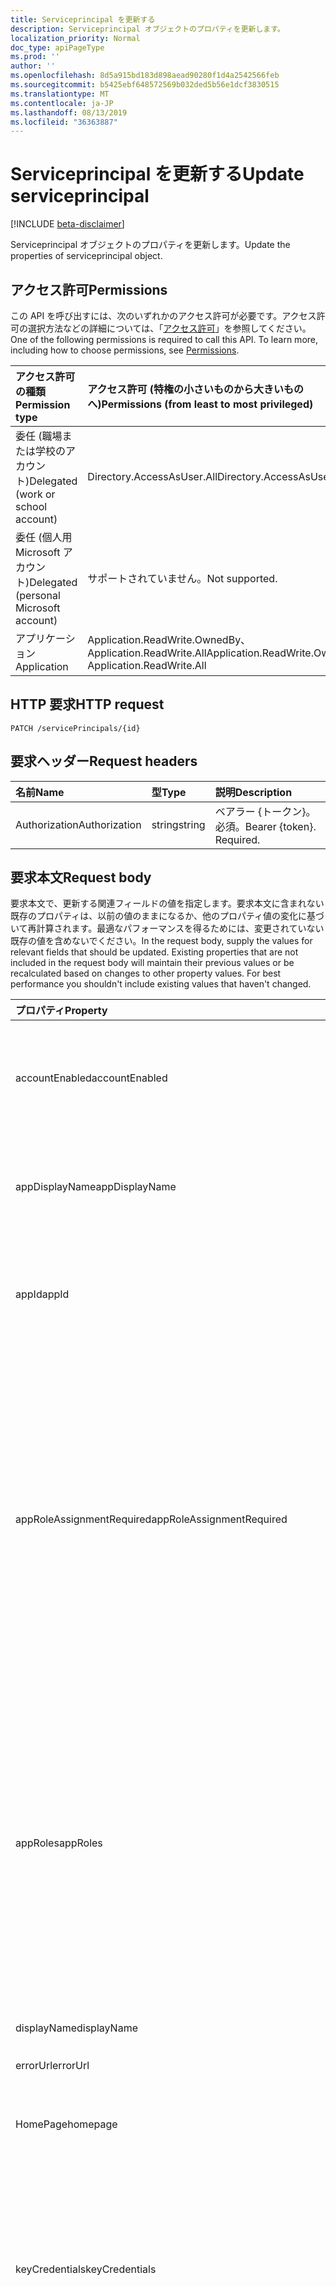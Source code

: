 ```yaml
---
title: Serviceprincipal を更新する
description: Serviceprincipal オブジェクトのプロパティを更新します。
localization_priority: Normal
doc_type: apiPageType
ms.prod: ''
author: ''
ms.openlocfilehash: 8d5a915bd183d898aead90280f1d4a2542566feb
ms.sourcegitcommit: b5425ebf648572569b032ded5b56e1dcf3830515
ms.translationtype: MT
ms.contentlocale: ja-JP
ms.lasthandoff: 08/13/2019
ms.locfileid: "36363887"
---
```

# <a name="update-serviceprincipal"></a><span data-ttu-id="3ac5e-103">Serviceprincipal を更新する</span><span class="sxs-lookup"><span data-stu-id="3ac5e-103">Update serviceprincipal</span></span>

[!INCLUDE [beta-disclaimer](../../includes/beta-disclaimer.md)]

<span data-ttu-id="3ac5e-104">Serviceprincipal オブジェクトのプロパティを更新します。</span><span class="sxs-lookup"><span data-stu-id="3ac5e-104">Update the properties of serviceprincipal object.</span></span>
## <a name="permissions"></a><span data-ttu-id="3ac5e-105">アクセス許可</span><span class="sxs-lookup"><span data-stu-id="3ac5e-105">Permissions</span></span>
<span data-ttu-id="3ac5e-p101">この API を呼び出すには、次のいずれかのアクセス許可が必要です。アクセス許可の選択方法などの詳細については、「[アクセス許可](/graph/permissions-reference)」を参照してください。</span><span class="sxs-lookup"><span data-stu-id="3ac5e-p101">One of the following permissions is required to call this API. To learn more, including how to choose permissions, see [Permissions](/graph/permissions-reference).</span></span>

|<span data-ttu-id="3ac5e-108">アクセス許可の種類</span><span class="sxs-lookup"><span data-stu-id="3ac5e-108">Permission type</span></span>      | <span data-ttu-id="3ac5e-109">アクセス許可 (特権の小さいものから大きいものへ)</span><span class="sxs-lookup"><span data-stu-id="3ac5e-109">Permissions (from least to most privileged)</span></span>              |
|:--------------------|:---------------------------------------------------------|
|<span data-ttu-id="3ac5e-110">委任 (職場または学校のアカウント)</span><span class="sxs-lookup"><span data-stu-id="3ac5e-110">Delegated (work or school account)</span></span> | <span data-ttu-id="3ac5e-111">Directory.AccessAsUser.All</span><span class="sxs-lookup"><span data-stu-id="3ac5e-111">Directory.AccessAsUser.All</span></span>    |
|<span data-ttu-id="3ac5e-112">委任 (個人用 Microsoft アカウント)</span><span class="sxs-lookup"><span data-stu-id="3ac5e-112">Delegated (personal Microsoft account)</span></span> | <span data-ttu-id="3ac5e-113">サポートされていません。</span><span class="sxs-lookup"><span data-stu-id="3ac5e-113">Not supported.</span></span>    |
|<span data-ttu-id="3ac5e-114">アプリケーション</span><span class="sxs-lookup"><span data-stu-id="3ac5e-114">Application</span></span> | <span data-ttu-id="3ac5e-115">Application.ReadWrite.OwnedBy、Application.ReadWrite.All</span><span class="sxs-lookup"><span data-stu-id="3ac5e-115">Application.ReadWrite.OwnedBy, Application.ReadWrite.All</span></span> |

## <a name="http-request"></a><span data-ttu-id="3ac5e-116">HTTP 要求</span><span class="sxs-lookup"><span data-stu-id="3ac5e-116">HTTP request</span></span>
<!-- { "blockType": "ignored" } -->
```http
PATCH /servicePrincipals/{id}
```
## <a name="request-headers"></a><span data-ttu-id="3ac5e-117">要求ヘッダー</span><span class="sxs-lookup"><span data-stu-id="3ac5e-117">Request headers</span></span>
| <span data-ttu-id="3ac5e-118">名前</span><span class="sxs-lookup"><span data-stu-id="3ac5e-118">Name</span></span>       | <span data-ttu-id="3ac5e-119">型</span><span class="sxs-lookup"><span data-stu-id="3ac5e-119">Type</span></span> | <span data-ttu-id="3ac5e-120">説明</span><span class="sxs-lookup"><span data-stu-id="3ac5e-120">Description</span></span>|
|:-----------|:------|:----------|
| <span data-ttu-id="3ac5e-121">Authorization</span><span class="sxs-lookup"><span data-stu-id="3ac5e-121">Authorization</span></span>  | <span data-ttu-id="3ac5e-122">string</span><span class="sxs-lookup"><span data-stu-id="3ac5e-122">string</span></span>  | <span data-ttu-id="3ac5e-p102">ベアラー {トークン}。必須。</span><span class="sxs-lookup"><span data-stu-id="3ac5e-p102">Bearer {token}. Required.</span></span> |

## <a name="request-body"></a><span data-ttu-id="3ac5e-125">要求本文</span><span class="sxs-lookup"><span data-stu-id="3ac5e-125">Request body</span></span>
<span data-ttu-id="3ac5e-p103">要求本文で、更新する関連フィールドの値を指定します。要求本文に含まれない既存のプロパティは、以前の値のままになるか、他のプロパティ値の変化に基づいて再計算されます。最適なパフォーマンスを得るためには、変更されていない既存の値を含めないでください。</span><span class="sxs-lookup"><span data-stu-id="3ac5e-p103">In the request body, supply the values for relevant fields that should be updated. Existing properties that are not included in the request body will maintain their previous values or be recalculated based on changes to other property values. For best performance you shouldn't include existing values that haven't changed.</span></span>

| <span data-ttu-id="3ac5e-129">プロパティ</span><span class="sxs-lookup"><span data-stu-id="3ac5e-129">Property</span></span>     | <span data-ttu-id="3ac5e-130">型</span><span class="sxs-lookup"><span data-stu-id="3ac5e-130">Type</span></span>   |<span data-ttu-id="3ac5e-131">説明</span><span class="sxs-lookup"><span data-stu-id="3ac5e-131">Description</span></span>|
|:---------------|:--------|:----------|
|<span data-ttu-id="3ac5e-132">accountEnabled</span><span class="sxs-lookup"><span data-stu-id="3ac5e-132">accountEnabled</span></span>|<span data-ttu-id="3ac5e-133">Boolean</span><span class="sxs-lookup"><span data-stu-id="3ac5e-133">Boolean</span></span>|                <span data-ttu-id="3ac5e-134">サービス プリンシパルのアカウントが有効な場合は **true**。それ以外の場合は **false**。</span><span class="sxs-lookup"><span data-stu-id="3ac5e-134">**true** if the service principal account is enabled; otherwise, **false**.</span></span>            |
|<span data-ttu-id="3ac5e-135">appDisplayName</span><span class="sxs-lookup"><span data-stu-id="3ac5e-135">appDisplayName</span></span>|<span data-ttu-id="3ac5e-136">String</span><span class="sxs-lookup"><span data-stu-id="3ac5e-136">String</span></span>|<span data-ttu-id="3ac5e-137">関連付けられているアプリケーションによって公開される表示名。</span><span class="sxs-lookup"><span data-stu-id="3ac5e-137">The display name exposed by the associated application.</span></span>|
|<span data-ttu-id="3ac5e-138">appId</span><span class="sxs-lookup"><span data-stu-id="3ac5e-138">appId</span></span>|<span data-ttu-id="3ac5e-139">String</span><span class="sxs-lookup"><span data-stu-id="3ac5e-139">String</span></span>|<span data-ttu-id="3ac5e-140">関連付けられたアプリケーションの一意の識別子 (その **appId** プロパティ)。</span><span class="sxs-lookup"><span data-stu-id="3ac5e-140">The unique identifier for the associated application (its **appId** property).</span></span>|
|<span data-ttu-id="3ac5e-141">appRoleAssignmentRequired</span><span class="sxs-lookup"><span data-stu-id="3ac5e-141">appRoleAssignmentRequired</span></span>|<span data-ttu-id="3ac5e-142">Boolean</span><span class="sxs-lookup"><span data-stu-id="3ac5e-142">Boolean</span></span>|<span data-ttu-id="3ac5e-143">Azure AD からアプリケーションにユーザー トークンまたはアクセス トークンが発行される前に、ユーザーまたはグループに対する **appRoleAssignment** が必要かどうかを指定します。</span><span class="sxs-lookup"><span data-stu-id="3ac5e-143">Specifies whether an **appRoleAssignment** to a user or group is required before Azure AD will issue a user or access token to the application.</span></span>                            <span data-ttu-id="3ac5e-144">**メモ**: null を許容しないバージョン1.5 以降が必要です。</span><span class="sxs-lookup"><span data-stu-id="3ac5e-144">**Notes**: Requires version 1.5 or newer, not nullable.</span></span>            |
|<span data-ttu-id="3ac5e-145">appRoles</span><span class="sxs-lookup"><span data-stu-id="3ac5e-145">appRoles</span></span>|<span data-ttu-id="3ac5e-146">appRole</span><span class="sxs-lookup"><span data-stu-id="3ac5e-146">appRole</span></span>|<span data-ttu-id="3ac5e-147">関連付けられているアプリケーションによって公開されるアプリケーション ロール。</span><span class="sxs-lookup"><span data-stu-id="3ac5e-147">The application roles exposed by the associated application.</span></span> <span data-ttu-id="3ac5e-148">詳細については\*\*\*\* 、「アプリケーションエンティティ**メモ**: null 値ではなくバージョン1.5 またはそれ以降が必要」を参照してください。</span><span class="sxs-lookup"><span data-stu-id="3ac5e-148">For more information see the **appRoles** property definition on the application entity                            **Notes**: Requires version 1.5 or newer, not nullable.</span></span>            |
|<span data-ttu-id="3ac5e-149">displayName</span><span class="sxs-lookup"><span data-stu-id="3ac5e-149">displayName</span></span>|<span data-ttu-id="3ac5e-150">文字列</span><span class="sxs-lookup"><span data-stu-id="3ac5e-150">String</span></span>|<span data-ttu-id="3ac5e-151">サービス プリンシパルの表示名。</span><span class="sxs-lookup"><span data-stu-id="3ac5e-151">The display name for the service principal.</span></span>|
|<span data-ttu-id="3ac5e-152">errorUrl</span><span class="sxs-lookup"><span data-stu-id="3ac5e-152">errorUrl</span></span>|<span data-ttu-id="3ac5e-153">String</span><span class="sxs-lookup"><span data-stu-id="3ac5e-153">String</span></span>|            |
|<span data-ttu-id="3ac5e-154">HomePage</span><span class="sxs-lookup"><span data-stu-id="3ac5e-154">homepage</span></span>|<span data-ttu-id="3ac5e-155">String</span><span class="sxs-lookup"><span data-stu-id="3ac5e-155">String</span></span>|<span data-ttu-id="3ac5e-156">関連付けられているアプリケーションのホームページの URL。</span><span class="sxs-lookup"><span data-stu-id="3ac5e-156">The URL to the homepage of the associated application.</span></span>|
|<span data-ttu-id="3ac5e-157">keyCredentials</span><span class="sxs-lookup"><span data-stu-id="3ac5e-157">keyCredentials</span></span>|<span data-ttu-id="3ac5e-158">keyCredential</span><span class="sxs-lookup"><span data-stu-id="3ac5e-158">keyCredential</span></span>|<span data-ttu-id="3ac5e-159">サービス プリンシパルに関連付けられているキー資格情報のコレクションです。null 許容型ではありません。</span><span class="sxs-lookup"><span data-stu-id="3ac5e-159">The collection of key credentials associated with the service principal.</span></span>                            <span data-ttu-id="3ac5e-160">**注**: Null は許容されません。</span><span class="sxs-lookup"><span data-stu-id="3ac5e-160">**Notes**: not nullable.</span></span>            |
|<span data-ttu-id="3ac5e-161">logoutUrl</span><span class="sxs-lookup"><span data-stu-id="3ac5e-161">logoutUrl</span></span>|<span data-ttu-id="3ac5e-162">String</span><span class="sxs-lookup"><span data-stu-id="3ac5e-162">String</span></span>| <span data-ttu-id="3ac5e-163">Microsoft の承認サービスで、[フロント チャネル](https://openid.net/specs/openid-connect-frontchannel-1_0.html)、[バック チャネル](https://openid.net/specs/openid-connect-backchannel-1_0.html)または SAML ログアウト プロトコルを使ってユーザーのログアウトするのに使う URL を指定します。</span><span class="sxs-lookup"><span data-stu-id="3ac5e-163">Specifies the URL that will be used by Microsoft's authorization service to logout an user using [front-channel](https://openid.net/specs/openid-connect-frontchannel-1_0.html), [back-channel](https://openid.net/specs/openid-connect-backchannel-1_0.html) or SAML logout protocols.</span></span> |
|<span data-ttu-id="3ac5e-164">oauth2Permissions</span><span class="sxs-lookup"><span data-stu-id="3ac5e-164">oauth2Permissions</span></span>|<span data-ttu-id="3ac5e-165">oAuth2Permission</span><span class="sxs-lookup"><span data-stu-id="3ac5e-165">oAuth2Permission</span></span>|<span data-ttu-id="3ac5e-166">関連付けられているアプリケーションによって公開される OAuth 2.0 のアクセス許可。</span><span class="sxs-lookup"><span data-stu-id="3ac5e-166">The OAuth 2.0 permissions exposed by the associated application.</span></span> <span data-ttu-id="3ac5e-167">さらに詳しい情報については、アプリケーション エンティティの **oauth2Permissions** プロパティの定義を参照してください。</span><span class="sxs-lookup"><span data-stu-id="3ac5e-167">For more information see the **oauth2Permissions** property definition on the application entity.</span></span>                            <span data-ttu-id="3ac5e-168">**メモ**: null を許容しないバージョン1.5 以降が必要です。</span><span class="sxs-lookup"><span data-stu-id="3ac5e-168">**Notes**: Requires version 1.5 or newer, not nullable.</span></span>            |
|<span data-ttu-id="3ac5e-169">passwordCredentials</span><span class="sxs-lookup"><span data-stu-id="3ac5e-169">passwordCredentials</span></span>|<span data-ttu-id="3ac5e-170">passwordCredential</span><span class="sxs-lookup"><span data-stu-id="3ac5e-170">passwordCredential</span></span>|<span data-ttu-id="3ac5e-171">サービス プリンシパルに関連付けられているパスワード資格情報のコレクションです。null 許容型ではありません。</span><span class="sxs-lookup"><span data-stu-id="3ac5e-171">The collection of password credentials associated with the service principal.</span></span>                            <span data-ttu-id="3ac5e-172">**注**: Null は許容されません。</span><span class="sxs-lookup"><span data-stu-id="3ac5e-172">**Notes**: not nullable.</span></span>            |
|<span data-ttu-id="3ac5e-173">preferredTokenSigningKeyThumbprint</span><span class="sxs-lookup"><span data-stu-id="3ac5e-173">preferredTokenSigningKeyThumbprint</span></span>|<span data-ttu-id="3ac5e-174">String</span><span class="sxs-lookup"><span data-stu-id="3ac5e-174">String</span></span>|<span data-ttu-id="3ac5e-175">内部使用専用に予約済みです。</span><span class="sxs-lookup"><span data-stu-id="3ac5e-175">Reserved for internal use only.</span></span> <span data-ttu-id="3ac5e-176">このプロパティに書き込みしたり、依存したりしないでください。</span><span class="sxs-lookup"><span data-stu-id="3ac5e-176">Do not write or otherwise rely on this property.</span></span> <span data-ttu-id="3ac5e-177">将来のバージョンで削除される可能性があります。</span><span class="sxs-lookup"><span data-stu-id="3ac5e-177">May be removed in future versions.</span></span>                            <span data-ttu-id="3ac5e-178">**メモ**: バージョン1.5 以降が必要です。</span><span class="sxs-lookup"><span data-stu-id="3ac5e-178">**Notes**: Requires version 1.5 or newer.</span></span>            |
|<span data-ttu-id="3ac5e-179">publisherName</span><span class="sxs-lookup"><span data-stu-id="3ac5e-179">publisherName</span></span>|<span data-ttu-id="3ac5e-180">String</span><span class="sxs-lookup"><span data-stu-id="3ac5e-180">String</span></span>|<span data-ttu-id="3ac5e-181">関連付けられたアプリケーションが指定されているテナントの表示名。</span><span class="sxs-lookup"><span data-stu-id="3ac5e-181">The display name of the tenant in which the associated application is specified.</span></span>|
|<span data-ttu-id="3ac5e-182">replyUrls</span><span class="sxs-lookup"><span data-stu-id="3ac5e-182">replyUrls</span></span>|<span data-ttu-id="3ac5e-183">String</span><span class="sxs-lookup"><span data-stu-id="3ac5e-183">String</span></span>|<span data-ttu-id="3ac5e-184">関連付けられたアプリケーションにサインインするためにユーザー トークンが送信される URL、または関連付けられたアプリケーションに対して OAuth 2.0 認証コードとアクセス トークンが送信されるリダイレクト URI。</span><span class="sxs-lookup"><span data-stu-id="3ac5e-184">The URLs that user tokens are sent to for sign in with the associated application, or the redirect URIs that OAuth 2.0 authorization codes and access tokens are sent to for the associated application.</span></span>                            <span data-ttu-id="3ac5e-185">**注**: Null は許容されません。</span><span class="sxs-lookup"><span data-stu-id="3ac5e-185">**Notes**: not nullable.</span></span>            |
|<span data-ttu-id="3ac5e-186">samlMetadataUrl</span><span class="sxs-lookup"><span data-stu-id="3ac5e-186">samlMetadataUrl</span></span>|<span data-ttu-id="3ac5e-187">String</span><span class="sxs-lookup"><span data-stu-id="3ac5e-187">String</span></span>|            |
|<span data-ttu-id="3ac5e-188">servicePrincipalNames</span><span class="sxs-lookup"><span data-stu-id="3ac5e-188">servicePrincipalNames</span></span>|<span data-ttu-id="3ac5e-189">String</span><span class="sxs-lookup"><span data-stu-id="3ac5e-189">String</span></span>|<span data-ttu-id="3ac5e-190">関連するアプリケーションを識別する URI です。</span><span class="sxs-lookup"><span data-stu-id="3ac5e-190">The URIs that identify the associated application.</span></span> <span data-ttu-id="3ac5e-191">詳細については、「[Azure Active Directory のアプリケーション オブジェクトとサービス プリンシパル オブジェクト](https://msdn.microsoft.com/library/azure/dn132633.aspx)」を参照してください。</span><span class="sxs-lookup"><span data-stu-id="3ac5e-191">For more information see, [Application Objects and Service Principal Objects](https://msdn.microsoft.com/library/azure/dn132633.aspx).</span></span>                            <span data-ttu-id="3ac5e-192">**メモ**: nullable ではない場合、複数値プロパティのフィルター式には**any**演算子が必要です。詳細については、「[サポートされているクエリ、フィルター、およびページングのオプション](https://msdn.microsoft.com/library/azure/dn727074.aspx)」を参照してください。</span><span class="sxs-lookup"><span data-stu-id="3ac5e-192">**Notes**: not nullable, the **any** operator is required for filter expressions on multi-valued properties; for more information, see [Supported Queries, Filters, and Paging Options](https://msdn.microsoft.com/library/azure/dn727074.aspx).</span></span>            |
|<span data-ttu-id="3ac5e-193">タグ</span><span class="sxs-lookup"><span data-stu-id="3ac5e-193">tags</span></span>|<span data-ttu-id="3ac5e-194">文字列</span><span class="sxs-lookup"><span data-stu-id="3ac5e-194">String</span></span>|                                        <span data-ttu-id="3ac5e-195">**注**: Null は許容されません。</span><span class="sxs-lookup"><span data-stu-id="3ac5e-195">**Notes**: not nullable.</span></span>            |

## <a name="response"></a><span data-ttu-id="3ac5e-196">応答</span><span class="sxs-lookup"><span data-stu-id="3ac5e-196">Response</span></span>

<span data-ttu-id="3ac5e-197">成功した場合、このメソッド`200 OK`は応答コードと、応答本文で更新された[serviceprincipal](../resources/serviceprincipal.md)オブジェクトを返します。</span><span class="sxs-lookup"><span data-stu-id="3ac5e-197">If successful, this method returns a `200 OK` response code and updated [servicePrincipal](../resources/serviceprincipal.md) object in the response body.</span></span>
## <a name="example"></a><span data-ttu-id="3ac5e-198">例</span><span class="sxs-lookup"><span data-stu-id="3ac5e-198">Example</span></span>
##### <a name="request"></a><span data-ttu-id="3ac5e-199">要求</span><span class="sxs-lookup"><span data-stu-id="3ac5e-199">Request</span></span>
<span data-ttu-id="3ac5e-200">以下は、要求の例です。</span><span class="sxs-lookup"><span data-stu-id="3ac5e-200">Here is an example of the request.</span></span>

# <a name="httptabhttp"></a>[<span data-ttu-id="3ac5e-201">プロトコル</span><span class="sxs-lookup"><span data-stu-id="3ac5e-201">HTTP</span></span>](#tab/http)
<!-- {
  "blockType": "request",
  "name": "update_serviceprincipal"
}-->
```http
PATCH https://graph.microsoft.com/beta/servicePrincipals/{id}
Content-type: application/json
Content-length: 391

{
  "accountEnabled": true,
  "addIns": [
    {
      "id": "id-value",
      "type": "type-value",
      "properties": [
        {
          "key": "key-value",
          "value": "value-value"
        }
      ]
    }
  ],
  "appDisplayName": "appDisplayName-value",
  "appId": "appId-value",
  "appOwnerOrganizationId": "appOwnerOrganizationId-value",
  "appRoleAssignmentRequired": true
}
```
# <a name="ctabcsharp"></a>[<span data-ttu-id="3ac5e-202">C#</span><span class="sxs-lookup"><span data-stu-id="3ac5e-202">C#</span></span>](#tab/csharp)
[!INCLUDE [sample-code](../includes/snippets/csharp/update-serviceprincipal-csharp-snippets.md)]
[!INCLUDE [sdk-documentation](../includes/snippets/snippets-sdk-documentation-link.md)]

# <a name="javascripttabjavascript"></a>[<span data-ttu-id="3ac5e-203">JavaScript</span><span class="sxs-lookup"><span data-stu-id="3ac5e-203">JavaScript</span></span>](#tab/javascript)
[!INCLUDE [sample-code](../includes/snippets/javascript/update-serviceprincipal-javascript-snippets.md)]
[!INCLUDE [sdk-documentation](../includes/snippets/snippets-sdk-documentation-link.md)]

# <a name="objective-ctabobjc"></a>[<span data-ttu-id="3ac5e-204">目的-C</span><span class="sxs-lookup"><span data-stu-id="3ac5e-204">Objective-C</span></span>](#tab/objc)
[!INCLUDE [sample-code](../includes/snippets/objc/update-serviceprincipal-objc-snippets.md)]
[!INCLUDE [sdk-documentation](../includes/snippets/snippets-sdk-documentation-link.md)]

# <a name="javatabjava"></a>[<span data-ttu-id="3ac5e-205">Java</span><span class="sxs-lookup"><span data-stu-id="3ac5e-205">Java</span></span>](#tab/java)
[!INCLUDE [sample-code](../includes/snippets/java/update-serviceprincipal-java-snippets.md)]
[!INCLUDE [sdk-documentation](../includes/snippets/snippets-sdk-documentation-link.md)]

---

##### <a name="response"></a><span data-ttu-id="3ac5e-206">応答</span><span class="sxs-lookup"><span data-stu-id="3ac5e-206">Response</span></span>
<span data-ttu-id="3ac5e-p112">以下は、応答の例です。注:簡潔にするために、ここに示す応答オブジェクトは切り詰められている場合があります。すべてのプロパティは実際の呼び出しから返されます。</span><span class="sxs-lookup"><span data-stu-id="3ac5e-p112">Here is an example of the response. Note: The response object shown here may be truncated for brevity. All of the properties will be returned from an actual call.</span></span>
<!-- {
  "blockType": "response",
  "truncated": true,
  "@odata.type": "microsoft.graph.servicePrincipal"
} -->
```http
HTTP/1.1 200 OK
Content-type: application/json
Content-length: 391

{
  "accountEnabled": true,
  "addIns": [
    {
      "id": "id-value",
      "type": "type-value",
      "properties": [
        {
          "key": "key-value",
          "value": "value-value"
        }
      ]
    }
  ],
  "appDisplayName": "appDisplayName-value",
  "appId": "appId-value",
  "appOwnerOrganizationId": "appOwnerOrganizationId-value",
  "appRoleAssignmentRequired": true
}
```

<!-- uuid: 8fcb5dbc-d5aa-4681-8e31-b001d5168d79
2015-10-25 14:57:30 UTC -->
<!--
{
  "type": "#page.annotation",
  "description": "Update serviceprincipal",
  "keywords": "",
  "section": "documentation",
  "tocPath": "",
  "suppressions": [
  ]
}
-->

